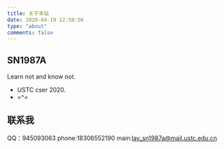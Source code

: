 ```yaml
---
title: 关于本站
date: 2020-04-19 12:58:56
type: "about"
comments: false
---
```


## SN1987A

Learn not and know not.

- USTC cser 2020.
- =^= 


## 联系我
QQ：945093063
phone:18306552190
main:lay_sn1987a@mail.ustc.edu.cn
